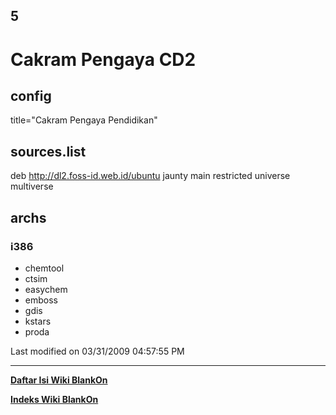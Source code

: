 ## 5  
# Cakram Pengaya CD2

## config
title="Cakram Pengaya Pendidikan"

## sources.list
deb http://dl2.foss-id.web.id/ubuntu jaunty main restricted universe multiverse

## archs

### i386
  * chemtool
  * ctsim
  * easychem
  * emboss
  * gdis
  * kstars
  * proda

Last modified on 03/31/2009 04:57:55 PM
 
---
[**Daftar Isi Wiki BlankOn**](/wiki/DaftarIsi/index.html)
 
[**Indeks Wiki BlankOn**](/wiki/Indeks.html)
